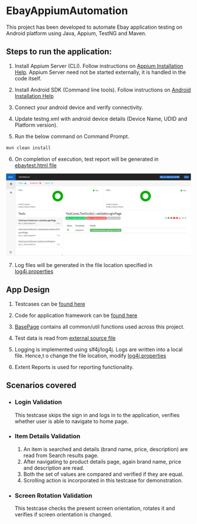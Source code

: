 # EbayAppiumAutomation

This project has been developed to automate Ebay application testing on Android platform using Java, Appium, TestNG and Maven.

## Steps to run the application:

1. Install Appium Server (CLI). Follow instructions on [Appium Installation Help](http://appium.io/docs/en/about-appium/getting-started/). Appium Server need not be started externally, it is handled in the code itself.

2. Install Android SDK (Command line tools). Follow instructions on [Android Installation Help](https://developer.android.com/studio/?gclid=CjwKCAjwwYP2BRBGEiwAkoBpAohuHRSwpwUk11WkmX7U1dBifIror9wPrmD_xfqMJVCdfkNqB-nSbhoCFyMQAvD_BwE&gclsrc=aw.ds)

3. Connect your android device and verify connectivity.

4. Update testng.xml with android device details (Device Name, UDID and Platform version).

5. Run the below command on Command Prompt.

```sh
mvn clean install
```
6. On completion of execution, test report will be generated in [ebaytest.html file](https://github.com/meghanashashi/EbayAppiumAutomation/blob/master/ExtentReports/ebaytest.html)

 ![image](https://github.com/meghanashashi/EbayAppiumAutomation/blob/master/images/Report.png)

7. Log files will be generated in the file location specified in [log4j.properties](https://github.com/meghanashashi/EbayAppiumAutomation/blob/master/src/test/resources/log4j.properties)

## App Design

1. Testcases can be [found here](https://github.com/meghanashashi/EbayAppiumAutomation/tree/master/src/test/java/TestCases)

2. Code for application framework can be [found here](https://github.com/meghanashashi/EbayAppiumAutomation/tree/master/src/main/java/framework)

3. [BasePage](https://github.com/meghanashashi/EbayAppiumAutomation/tree/master/src/main/java/framework/BasePage.java) contains all common/util functions used across this project.

4. Test data is read from [external source file](https://github.com/meghanashashi/EbayAppiumAutomation/blob/master/PropertyFiles/InputData.properties)

5. Logging is implemented using slf4j/log4j. Logs are written into a local file. Hence,t o change the file location, modify [log4j.properties](https://github.com/meghanashashi/EbayAppiumAutomation/blob/master/src/test/resources/log4j.properties)

6. Extent Reports is used for reporting functionality.


## Scenarios covered

  - ### Login Validation
      This testcase skips the sign in and logs in to the application, verifies whether user is able to navigate to home page.
      
  - ### Item Details Validation
      1. An item is searched and details (brand name, price, description) are read from Search results page.
      2. After navigating to product details page, again brand name, price and description are read.
      3. Both the set of values are compared and verified if they are equal.
      4. Scrolling action is incorporated in this testcase for demonstration.
      
  - ### Screen Rotation Validation
      This testcase checks the present screen orientation, rotates it and verifies if screen orientation is changed.
